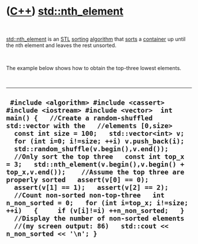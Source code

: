 



 

 

 

 

 

([C++](Cpp.md)) [std::nth\_element](CppNth_element.md)
========================================================

 

[std::nth\_element](CppNth_element.md) is an [STL](CppStl.md)
[sorting](CppSort.md) [algorithm](CppAlgorithm.md) that
[sorts](CppSort.md) a [container](CppContainer.md) up until the nth
element and leaves the rest unsorted.

 

The example below shows how to obtain the top-three lowest elements.

 

  -----------------------------------------------------------------------------------------------------------------------------------------------------------------------------------------------------------------------------------------------------------------------------------------------------------------------------------------------------------------------------------------------------------------------------------------------------------------------------------------------------------------------------------------------------------------------------------------------------------------------------------------------------------------------------------------------------------------------------------------------------------------------------------------------
  ` #include <algorithm> #include <cassert> #include <iostream> #include <vector>  int main() {   //Create a random-shuffled std::vector with the   //elements [0,size>   const int size = 100;   std::vector<int> v;   for (int i=0; i!=size; ++i) v.push_back(i);   std::random_shuffle(v.begin(),v.end());    //Only sort the top three   const int top_x = 3;   std::nth_element(v.begin(),v.begin() + top_x,v.end());    //Assume the top three are properly sorted   assert(v[0] == 0);   assert(v[1] == 1);   assert(v[2] == 2);    //Count non-sorted non-top-three   int n_non_sorted = 0;   for (int i=top_x; i!=size; ++i)   {     if (v[i]!=i) ++n_non_sorted;   }   //Display the number of non-sorted elements   //(my screen output: 86)   std::cout << n_non_sorted << '\n'; }`
  -----------------------------------------------------------------------------------------------------------------------------------------------------------------------------------------------------------------------------------------------------------------------------------------------------------------------------------------------------------------------------------------------------------------------------------------------------------------------------------------------------------------------------------------------------------------------------------------------------------------------------------------------------------------------------------------------------------------------------------------------------------------------------------------------

 

 

 

 

 





 



